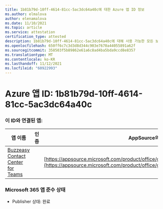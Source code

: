 ```yaml
---
title: 1b81b79d-10ff-4614-81cc-5ac3dc64a40c에 대한 Azure 앱 ID 정보
ms.author: elmalova
author: elenamalova
ms.date: 11/10/2021
ms.topic: article
ms.service: attestation
certification_type: attested
description: 1b81b79d-10ff-4614-81cc-5ac3dc64a40c에 대해 사용 가능한 모든 보안 및 규정 준수 정보입니다.
ms.openlocfilehash: 650ff6c7c3d3d8d344c903e7670a44055891a62f
ms.sourcegitcommit: 358503f5b89862e61a6c8ad4ba5bda9ccd8e8357
ms.translationtype: MT
ms.contentlocale: ko-KR
ms.lasthandoff: 11/12/2021
ms.locfileid: "60922993"
---
```

# <a name="azure-app-id-1b81b79d-10ff-4614-81cc-5ac3dc64a40c"></a>Azure 앱 ID: 1b81b79d-10ff-4614-81cc-5ac3dc64a40c


### <a name="apps-associated-with-this-id"></a>이 ID와 연결된 앱:
| **앱 이름** | **인증** | **AppSource의 보기** |
|--------------|---------------|-----------------------|
| [Buzzeasy Contact Center for Teams](https://docs.microsoft.com/microsoft-365-app-certification/forward/geomant.buzzeasy_teams_contact_center) |  | [https://appsource.microsoft.com/product/office/geomant.buzzeasy_teams_contact_center](https://appsource.microsoft.com/product/office/geomant.buzzeasy_teams_contact_center) |

### <a name="microsoft-365-app-compliance-status"></a>Microsoft 365 앱 준수 상태
- Publisher 상태: 완료
